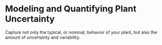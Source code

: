 # **Modeling and Quantifying Plant Uncertainty**

Capture not only the typical, or nominal, behavior of your plant, but also the amount of uncertainty and variability.
